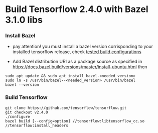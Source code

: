 # Build Tensorflow 2.4.0 with Bazel 3.1.0 libs

### Install Bazel
* pay attention! you must install a bazel version corrisponding to your installed tensorflow release,  check [tested build configurations](https://www.tensorflow.org/install/source#tested_build_configurations)

* Add Bazel distribution URI as a package source as specified in https://docs.bazel.build/versions/master/install-ubuntu.html then
```
sudo apt update && sudo apt install bazel-<needed_version>
sudo ln -s /usr/bin/bazel--<needed_version> /usr/bin/bazel
bazel --version
```

### Build Tensorflow

```
git clone https://github.com/tensorflow/tensorflow.git
git checkout v2.4.0
./configure
bazel build [--config=option] //tensorflow:libtensorflow_cc.so //tensorflow:install_headers
```
